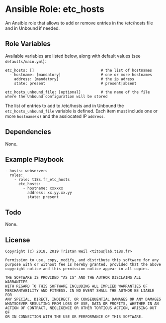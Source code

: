 # Ansible Role: etc_hosts

An Ansible role that allows to add or remove entries in the /etc/hosts file and in Unbound if needed.

## Role Variables

Available variables are listed below, along with default values (see `defaults/main.yml`):

    etc_hosts: []                              # the list of hostnames
      - hostname: [mandatory]                  # one or more hostnames
        address: [mandatory]                   # the ip adress
        state: present                         # present|absent
    
    etc_hosts_unbound_file: [optional]         # the name of the file where the Unbound configuration will be stored                     
    
The list of entries to add to /etc/hosts and in Unbound the `etc_hosts_unbound_file` variable is defined.
Each item must include one or more `hostname(s)` and the assiocated IP `address`. 

## Dependencies

None.

## Example Playbook

    - hosts: webservers
      roles:
        - role: t18s.fr_etc_hosts
          etc_hosts:
            - hostname: xxxxxx
              address: xx.yy.xx.yy
              state: present
              
## Todo

None.

## License

```
Copyright (c) 2018, 2019 Tristan Weil <titou@lab.t18s.fr>

Permission to use, copy, modify, and distribute this software for any
purpose with or without fee is hereby granted, provided that the above
copyright notice and this permission notice appear in all copies.

THE SOFTWARE IS PROVIDED "AS IS" AND THE AUTHOR DISCLAIMS ALL WARRANTIES
WITH REGARD TO THIS SOFTWARE INCLUDING ALL IMPLIED WARRANTIES OF
MERCHANTABILITY AND FITNESS. IN NO EVENT SHALL THE AUTHOR BE LIABLE FOR
ANY SPECIAL, DIRECT, INDIRECT, OR CONSEQUENTIAL DAMAGES OR ANY DAMAGES
WHATSOEVER RESULTING FROM LOSS OF USE, DATA OR PROFITS, WHETHER IN AN
ACTION OF CONTRACT, NEGLIGENCE OR OTHER TORTIOUS ACTION, ARISING OUT OF
OR IN CONNECTION WITH THE USE OR PERFORMANCE OF THIS SOFTWARE.
```
